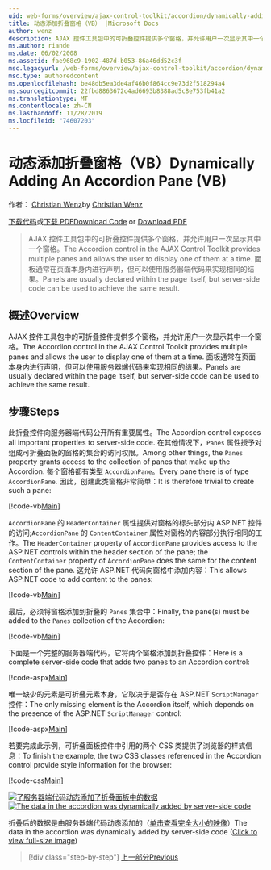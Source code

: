 ```yaml
---
uid: web-forms/overview/ajax-control-toolkit/accordion/dynamically-adding-an-accordion-pane-vb
title: 动态添加折叠窗格（VB） |Microsoft Docs
author: wenz
description: AJAX 控件工具包中的可折叠控件提供多个窗格，并允许用户一次显示其中一个窗格。 面板通常是用 。
ms.author: riande
ms.date: 06/02/2008
ms.assetid: fae968c9-1902-487d-b053-86a46dd52c3f
msc.legacyurl: /web-forms/overview/ajax-control-toolkit/accordion/dynamically-adding-an-accordion-pane-vb
msc.type: authoredcontent
ms.openlocfilehash: be48db5ea3de4af46b0f864cc9e73d2f518294a4
ms.sourcegitcommit: 22fbd8863672c4ad6693b8388ad5c8e753fb41a2
ms.translationtype: MT
ms.contentlocale: zh-CN
ms.lasthandoff: 11/28/2019
ms.locfileid: "74607203"
---
```

# <a name="dynamically-adding-an-accordion-pane-vb"></a><span data-ttu-id="ba1a0-104">动态添加折叠窗格（VB）</span><span class="sxs-lookup"><span data-stu-id="ba1a0-104">Dynamically Adding An Accordion Pane (VB)</span></span>

<span data-ttu-id="ba1a0-105">作者： [Christian Wenz](https://github.com/wenz)</span><span class="sxs-lookup"><span data-stu-id="ba1a0-105">by [Christian Wenz](https://github.com/wenz)</span></span>

<span data-ttu-id="ba1a0-106">[下载代码](https://download.microsoft.com/download/5/6/d/56d50cef-2011-4c8f-9891-7edc6dc57df9/Accordion2.vb.zip)或[下载 PDF](https://download.microsoft.com/download/6/7/1/6718d452-ff89-4d3f-a90e-c74ec2d636a3/accordion2VB.pdf)</span><span class="sxs-lookup"><span data-stu-id="ba1a0-106">[Download Code](https://download.microsoft.com/download/5/6/d/56d50cef-2011-4c8f-9891-7edc6dc57df9/Accordion2.vb.zip) or [Download PDF](https://download.microsoft.com/download/6/7/1/6718d452-ff89-4d3f-a90e-c74ec2d636a3/accordion2VB.pdf)</span></span>

> <span data-ttu-id="ba1a0-107">AJAX 控件工具包中的可折叠控件提供多个窗格，并允许用户一次显示其中一个窗格。</span><span class="sxs-lookup"><span data-stu-id="ba1a0-107">The Accordion control in the AJAX Control Toolkit provides multiple panes and allows the user to display one of them at a time.</span></span> <span data-ttu-id="ba1a0-108">面板通常在页面本身内进行声明，但可以使用服务器端代码来实现相同的结果。</span><span class="sxs-lookup"><span data-stu-id="ba1a0-108">Panels are usually declared within the page itself, but server-side code can be used to achieve the same result.</span></span>

## <a name="overview"></a><span data-ttu-id="ba1a0-109">概述</span><span class="sxs-lookup"><span data-stu-id="ba1a0-109">Overview</span></span>

<span data-ttu-id="ba1a0-110">AJAX 控件工具包中的可折叠控件提供多个窗格，并允许用户一次显示其中一个窗格。</span><span class="sxs-lookup"><span data-stu-id="ba1a0-110">The Accordion control in the AJAX Control Toolkit provides multiple panes and allows the user to display one of them at a time.</span></span> <span data-ttu-id="ba1a0-111">面板通常在页面本身内进行声明，但可以使用服务器端代码来实现相同的结果。</span><span class="sxs-lookup"><span data-stu-id="ba1a0-111">Panels are usually declared within the page itself, but server-side code can be used to achieve the same result.</span></span>

## <a name="steps"></a><span data-ttu-id="ba1a0-112">步骤</span><span class="sxs-lookup"><span data-stu-id="ba1a0-112">Steps</span></span>

<span data-ttu-id="ba1a0-113">此折叠控件向服务器端代码公开所有重要属性。</span><span class="sxs-lookup"><span data-stu-id="ba1a0-113">The Accordion control exposes all important properties to server-side code.</span></span> <span data-ttu-id="ba1a0-114">在其他情况下，`Panes` 属性授予对组成可折叠面板的窗格的集合的访问权限。</span><span class="sxs-lookup"><span data-stu-id="ba1a0-114">Among other things, the `Panes` property grants access to the collection of panes that make up the Accordion.</span></span> <span data-ttu-id="ba1a0-115">每个窗格都有类型 `AccordionPane`。</span><span class="sxs-lookup"><span data-stu-id="ba1a0-115">Every pane there is of type `AccordionPane`.</span></span> <span data-ttu-id="ba1a0-116">因此，创建此类窗格非常简单：</span><span class="sxs-lookup"><span data-stu-id="ba1a0-116">It is therefore trivial to create such a pane:</span></span>

[!code-vb[Main](dynamically-adding-an-accordion-pane-vb/samples/sample1.vb)]

<span data-ttu-id="ba1a0-117">`AccordionPane` 的 `HeaderContainer` 属性提供对窗格的标头部分内 ASP.NET 控件的访问;`AccordionPane` 的 `ContentContainer` 属性对窗格的内容部分执行相同的工作。</span><span class="sxs-lookup"><span data-stu-id="ba1a0-117">The `HeaderContainer` property of `AccordionPane` provides access to the ASP.NET controls within the header section of the pane; the `ContentContainer` property of `AccordionPane` does the same for the content section of the pane.</span></span> <span data-ttu-id="ba1a0-118">这允许 ASP.NET 代码向窗格中添加内容：</span><span class="sxs-lookup"><span data-stu-id="ba1a0-118">This allows ASP.NET code to add content to the panes:</span></span>

[!code-vb[Main](dynamically-adding-an-accordion-pane-vb/samples/sample2.vb)]

<span data-ttu-id="ba1a0-119">最后，必须将窗格添加到折叠的 `Panes` 集合中：</span><span class="sxs-lookup"><span data-stu-id="ba1a0-119">Finally, the pane(s) must be added to the `Panes` collection of the Accordion:</span></span>

[!code-vb[Main](dynamically-adding-an-accordion-pane-vb/samples/sample3.vb)]

<span data-ttu-id="ba1a0-120">下面是一个完整的服务器端代码，它将两个窗格添加到折叠控件：</span><span class="sxs-lookup"><span data-stu-id="ba1a0-120">Here is a complete server-side code that adds two panes to an Accordion control:</span></span>

[!code-aspx[Main](dynamically-adding-an-accordion-pane-vb/samples/sample4.aspx)]

<span data-ttu-id="ba1a0-121">唯一缺少的元素是可折叠元素本身，它取决于是否存在 ASP.NET `ScriptManager` 控件：</span><span class="sxs-lookup"><span data-stu-id="ba1a0-121">The only missing element is the Accordion itself, which depends on the presence of the ASP.NET `ScriptManager` control:</span></span>

[!code-aspx[Main](dynamically-adding-an-accordion-pane-vb/samples/sample5.aspx)]

<span data-ttu-id="ba1a0-122">若要完成此示例，可折叠面板控件中引用的两个 CSS 类提供了浏览器的样式信息：</span><span class="sxs-lookup"><span data-stu-id="ba1a0-122">To finish the example, the two CSS classes referenced in the Accordion control provide style information for the browser:</span></span>

[!code-css[Main](dynamically-adding-an-accordion-pane-vb/samples/sample6.css)]

<span data-ttu-id="ba1a0-123">[![了服务器端代码动态添加了折叠面板中的数据](dynamically-adding-an-accordion-pane-vb/_static/image2.png)](dynamically-adding-an-accordion-pane-vb/_static/image1.png)</span><span class="sxs-lookup"><span data-stu-id="ba1a0-123">[![The data in the accordion was dynamically added by server-side code](dynamically-adding-an-accordion-pane-vb/_static/image2.png)](dynamically-adding-an-accordion-pane-vb/_static/image1.png)</span></span>

<span data-ttu-id="ba1a0-124">折叠后的数据是由服务器端代码动态添加的（[单击查看完全大小的映像](dynamically-adding-an-accordion-pane-vb/_static/image3.png)）</span><span class="sxs-lookup"><span data-stu-id="ba1a0-124">The data in the accordion was dynamically added by server-side code ([Click to view full-size image](dynamically-adding-an-accordion-pane-vb/_static/image3.png))</span></span>

> [!div class="step-by-step"]
> [<span data-ttu-id="ba1a0-125">上一部分</span><span class="sxs-lookup"><span data-stu-id="ba1a0-125">Previous</span></span>](databinding-to-an-accordion-vb.md)
